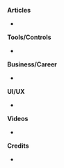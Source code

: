 **Articles**

* 

**Tools/Controls**

* 

**Business/Career**

* 

**UI/UX**

*

**Videos**

* 

**Credits**

* 
